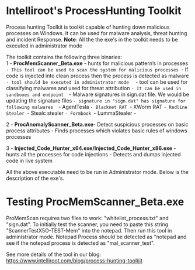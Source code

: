# Intelliroot's ProcessHunting Toolkit
Process hunting Toolkit is toolkit capable of hunting down malicious processes on Windows.
It can be used for malware analysis, threat hunting and incident Response.
**Note**: All the the exe's in the toolkit needs to be executed in administrator mode

The toolkit contains the following three binaries:<br />
1 - **ProcMemScanner_Beta.exe** - hunts for malicious pattern’s in processes
      `` - This tool can be used to scan the system for malicious processes 
       ``- If code is injected into clean process then the process is detected as malware
       ``- tool should be executed in administrator mode 
      `` - tool can be used for classifying malwares and used for threat attribution 
       ``- It can be used in sandboxes and endpoint 
       ``- Malware signatures in sign.dat file. We would be updating the signature files
       ``- signature in "sign.dat" has signature for following malwares 
              ``- AgentTesla 
              ``- Blacknet RAT
              ``- XWorm RAT
              ``- Redline Stealer
              ``- Stealc stealer
              ``- Formbook
              ``- LummaStealer
        -

2 - **ProcAnomalyScanner_Beta.exe**- Detect suspicious processes on basic process attributes
    - Finds processes which violates basic rules of windows processes
    
3 - **Injected_Code_Hunter_x64.exe/Injected_Code_Hunter_x86.exe** - hunts all the processes for code injections
    - Detects and dumps injected code in live system

All the above executable need to be run in Administrator mode. Below is the description of the exe's.

Testing ProcMemScanner_Beta.exe
=================================
ProMemScan requires two files to work: "whitelist_process.txt"  and "sign.dat". To initially test the scanner, you need to paste this string "ScannerTestX5O-TEST-Mem" into the notepad. Then run this tool in administrator mode. Notepad Process should be detected as "notepad and see if the notepad process is detected as "mal_scanner_test".

See more details of the tool in our blog: https://www.intelliroot.com/blog/process-hunting-toolkit
